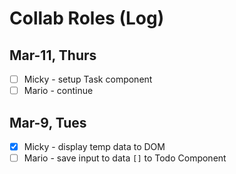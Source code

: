 # Collab Roles (Log)

## Mar-11, Thurs
- [ ] Micky - setup Task component
- [ ] Mario - continue

## Mar-9, Tues
- [x] Micky - display temp data to DOM
- [ ] Mario - save input to data `[]` to Todo Component